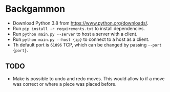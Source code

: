 # Backgammon

* Download Python 3.8 from <https://www.python.org/downloads/>.
* Run `pip install -r requirements.txt` to install dependencies.
* Run `python main.py --server` to host a server with a client.
* Run `python main.py --host {ip}` to connect to a host as a client.
* Th default port is `61096` TCP, which can be changed by passing `--port {port}`.

## TODO

* Make is possible to undo and redo moves. This would allow to if a move was correct or where a piece was placed before.
